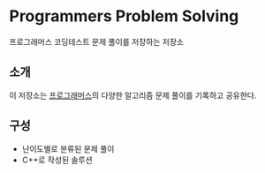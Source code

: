 # Programmers Problem Solving

프로그래머스 코딩테스트 문제 풀이를 저장하는 저장소

## 소개

이 저장소는 [프로그래머스](https://programmers.co.kr/)의 다양한 알고리즘 문제 풀이를 기록하고 공유한다.

## 구성

- 난이도별로 분류된 문제 풀이
- C++로 작성된 솔루션
